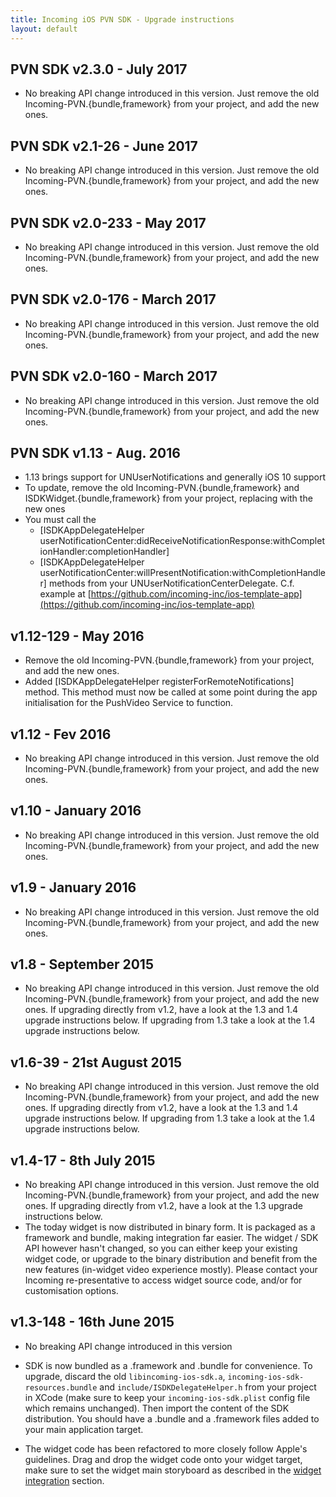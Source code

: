 ```yaml
---
title: Incoming iOS PVN SDK - Upgrade instructions
layout: default 
---
```


PVN SDK v2.3.0 - July 2017
--------------------------
- No breaking API change introduced in this version. Just remove the old Incoming-PVN.{bundle,framework} from your project, and add the new ones.

PVN SDK v2.1-26 - June 2017
---------------------------
- No breaking API change introduced in this version. Just remove the old Incoming-PVN.{bundle,framework} from your project, and add the new ones.


PVN SDK v2.0-233 - May 2017
-----------------------------
- No breaking API change introduced in this version. Just remove the old Incoming-PVN.{bundle,framework} from your project, and add the new ones.


PVN SDK v2.0-176 - March 2017
-----------------------------
- No breaking API change introduced in this version. Just remove the old Incoming-PVN.{bundle,framework} from your project, and add the new ones.


PVN SDK v2.0-160 - March 2017
-----------------------------
- No breaking API change introduced in this version. Just remove the old Incoming-PVN.{bundle,framework} from your project, and add the new ones.


PVN SDK v1.13 - Aug. 2016
-------------------------
- 1.13 brings support for UNUserNotifications and generally iOS 10 support
- To update, remove the old Incoming-PVN.{bundle,framework} and ISDKWidget.{bundle,framework} from your project, replacing with the new ones
- You must call the 
	- [ISDKAppDelegateHelper userNotificationCenter:didReceiveNotificationResponse:withCompletionHandler:completionHandler]
	- [ISDKAppDelegateHelper userNotificationCenter:willPresentNotification:withCompletionHandler]
methods from your UNUserNotificationCenterDelegate. C.f. example at [https://github.com/incoming-inc/ios-template-app](https://github.com/incoming-inc/ios-template-app)


v1.12-129 - May 2016
--------------------
- Remove the old Incoming-PVN.{bundle,framework} from your project, and add the new ones.
- Added [ISDKAppDelegateHelper registerForRemoteNotifications] method. This method must now be called at some point during the app initialisation for the PushVideo Service to function. 


v1.12 - Fev 2016
----------------
- No breaking API change introduced in this version. Just remove the old Incoming-PVN.{bundle,framework} from your project, and add the new ones.

v1.10 - January 2016
--------------------
- No breaking API change introduced in this version. Just remove the old Incoming-PVN.{bundle,framework} from your project, and add the new ones.


v1.9 - January 2016
-------------------
- No breaking API change introduced in this version. Just remove the old Incoming-PVN.{bundle,framework} from your project, and add the new ones.


v1.8 - September 2015
---------------------
- No breaking API change introduced in this version. Just remove the old Incoming-PVN.{bundle,framework} from your project, and add the new ones. If upgrading directly from v1.2, have a look at the 1.3 and 1.4 upgrade instructions below. If upgrading from 1.3 take a look at the 1.4 upgrade instructions below. 



v1.6-39 - 21st August 2015
--------------------------
- No breaking API change introduced in this version. Just remove the old Incoming-PVN.{bundle,framework} from your project, and add the new ones. If upgrading directly from v1.2, have a look at the 1.3 and 1.4 upgrade instructions below. If upgrading from 1.3 take a look at the 1.4 upgrade instructions below. 


v1.4-17 - 8th July 2015
------------------------

- No breaking API change introduced in this version. Just remove the old Incoming-PVN.{bundle,framework} from your project, and add the new ones. If upgrading directly from v1.2, have a look at the 1.3 upgrade instructions below. 
- The today widget is now distributed in binary form. It is packaged as a framework and bundle, making integration far easier. The widget / SDK API however hasn't changed, so you can either keep your existing widget code, or upgrade to the binary distribution and benefit from the new features (in-widget video experience mostly). Please contact your Incoming re-presentative to access widget source code, and/or for customisation options. 



v1.3-148 - 16th June 2015
-------------------------

- No breaking API change introduced in this version

- SDK is now bundled as a .framework and .bundle for convenience. To upgrade, discard the old `libincoming-ios-sdk.a`,  `incoming-ios-sdk-resources.bundle` and `include/ISDKDelegateHelper.h` from your project in XCode (make sure to keep your `incoming-ios-sdk.plist` config file which remains unchanged). Then import the content of the SDK distribution. You should have a .bundle and a .framework files added to your main application target. 

- The widget code has been refactored to more closely follow Apple's guidelines. Drag and drop the widget code onto your widget target, make sure to set the widget main storyboard as described in the [widget integration](./widget-integration.html) section.

